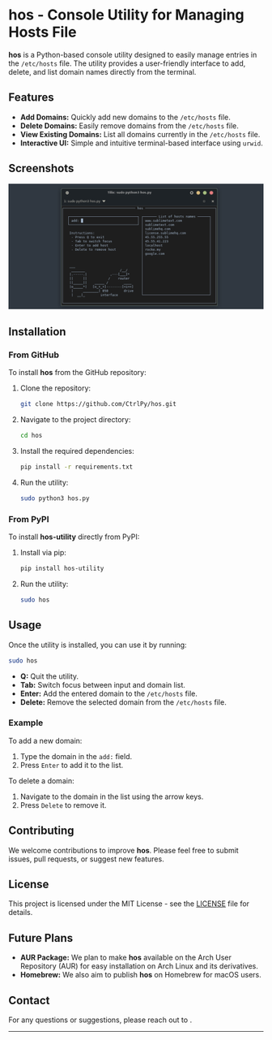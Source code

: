 
# hos - Console Utility for Managing Hosts File

**hos** is a Python-based console utility designed to easily manage entries in the `/etc/hosts` file. The utility provides a user-friendly interface to add, delete, and list domain names directly from the terminal.

## Features

- **Add Domains:** Quickly add new domains to the `/etc/hosts` file.
- **Delete Domains:** Easily remove domains from the `/etc/hosts` file.
- **View Existing Domains:** List all domains currently in the `/etc/hosts` file.
- **Interactive UI:** Simple and intuitive terminal-based interface using `urwid`.

## Screenshots

![hos Interface](images/hos.png)

## Installation

### From GitHub

To install **hos** from the GitHub repository:

1. Clone the repository:

   ```bash
   git clone https://github.com/CtrlPy/hos.git
   ```

2. Navigate to the project directory:

   ```bash
   cd hos
   ```

3. Install the required dependencies:

   ```bash
   pip install -r requirements.txt
   ```

4. Run the utility:

   ```bash
   sudo python3 hos.py
   ```

### From PyPI

To install **hos-utility** directly from PyPI:

1. Install via pip:

   ```bash
   pip install hos-utility
   ```

2. Run the utility:

   ```bash
   sudo hos
   ```

## Usage

Once the utility is installed, you can use it by running:

```bash
sudo hos
```

- **Q:** Quit the utility.
- **Tab:** Switch focus between input and domain list.
- **Enter:** Add the entered domain to the `/etc/hosts` file.
- **Delete:** Remove the selected domain from the `/etc/hosts` file.

### Example

To add a new domain:

1. Type the domain in the `add:` field.
2. Press `Enter` to add it to the list.

To delete a domain:

1. Navigate to the domain in the list using the arrow keys.
2. Press `Delete` to remove it.

## Contributing

We welcome contributions to improve **hos**. Please feel free to submit issues, pull requests, or suggest new features.

## License

This project is licensed under the MIT License - see the [LICENSE](LICENSE) file for details.

## Future Plans

- **AUR Package:** We plan to make **hos** available on the Arch User Repository (AUR) for easy installation on Arch Linux and its derivatives.
- **Homebrew:** We also aim to publish **hos** on Homebrew for macOS users.

## Contact

For any questions or suggestions, please reach out to []().

---

